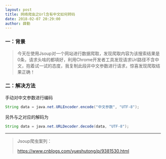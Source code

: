 ```yaml
---
layout: post
title: 网络爬虫之Url含有中文如何转码
date: 2018-02-07 20:29:00
author: 薛勤
---
```

### 一：背景

> 今天在使用Jsoup对一个网站进行数据爬取，发现爬取内容为该搜索结果是0条，请求头啥的都填好，利用Chrome开发者工具发现请求Url路径不含中文，抱着试一试的态度，我复制此段非中文参数进行请求，惊喜发现爬取结果正确！

### 二：解决方法

手动对中文参数进行编码

```java
String data = java.net.URLEncoder.encode("中文参数", "UTF-8");
```

另外与之对应的解码为

```java
String data = java.net.URLDecoder.decode(data, "UTF-8");
```

---

>Jsoup爬虫案列：
>
>https://www.cnblogs.com/yueshutong/p/9381530.html

